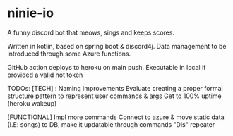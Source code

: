 # ninie-io

A funny discord bot that meows, sings and keeps scores.

Written in kotlin, based on spring boot & discord4j.
Data management to be introduced through some Azure functions.

GitHub action deploys to heroku on main push.
Executable in local if provided a valid not token

TODOs:
[TECH] :
Naming improvements
Evaluate creating a proper formal structure pattern to represent user commands & args
Get to 100% uptime (heroku wakeup)

[FUNCTIONAL]
Impl more commands
Connect to azure & move static data (I.E: songs) to DB, make it updatable through commands
"Dis" repeater

